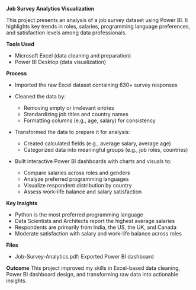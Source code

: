 **Job Survey Analytics Visualization**

This project presents an analysis of a job survey dataset using Power BI. It highlights key trends in roles, salaries, programming language preferences, and satisfaction levels among data professionals.

**Tools Used**

* Microsoft Excel (data cleaning and preparation)
* Power BI Desktop (data visualization)

**Process**

* Imported the raw Excel dataset containing 630+ survey responses
* Cleaned the data by:

  * Removing empty or irrelevant entries
  * Standardizing job titles and country names
  * Formatting columns (e.g., age, salary) for consistency
* Transformed the data to prepare it for analysis:

  * Created calculated fields (e.g., average salary, average age)
  * Categorized data into meaningful groups (e.g., job roles, countries)
* Built interactive Power BI dashboards with charts and visuals to:

  * Compare salaries across roles and genders
  * Analyze preferred programming languages
  * Visualize respondent distribution by country
  * Assess work-life balance and salary satisfaction

**Key Insights**

* Python is the most preferred programming language
* Data Scientists and Architects report the highest average salaries
* Respondents are primarily from India, the US, the UK, and Canada
* Moderate satisfaction with salary and work-life balance across roles

**Files**

* Job-Survey-Analytics.pdf: Exported Power BI dashboard

**Outcome**
This project improved my skills in Excel-based data cleaning, Power BI dashboard design, and transforming raw data into actionable insights.


